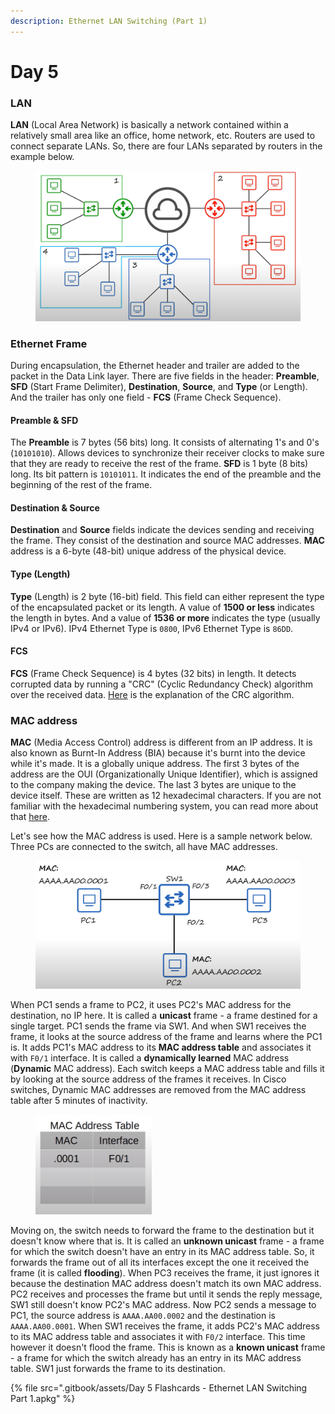 ```yaml
---
description: Ethernet LAN Switching (Part 1)
---
```


# Day 5

### LAN

**LAN** (Local Area Network) is basically a network contained within a relatively small area like an office, home network, etc. Routers are used to connect separate LANs. So, there are four LANs separated by routers in the example below.

<figure><img src=".gitbook/assets/image (64).png" alt="LANs example" width="563"><figcaption></figcaption></figure>

### Ethernet Frame

During encapsulation, the Ethernet header and trailer are added to the packet in the Data Link layer. There are five fields in the header: **Preamble**, **SFD** (Start Frame Delimiter), **Destination**, **Source**, and **Type** (or Length). And the trailer has only one field - **FCS** (Frame Check Sequence).

#### Preamble & SFD

The **Preamble** is 7 bytes (56 bits) long. It consists of alternating 1's and 0's (`10101010`). Allows devices to synchronize their receiver clocks to make sure that they are ready to receive the rest of the frame. **SFD** is 1 byte (8 bits) long. Its bit pattern is `10101011`. It indicates the end of the preamble and the beginning of the rest of the frame.

#### Destination & Source

**Destination** and **Source** fields indicate the devices sending and receiving the frame. They consist of the destination and source MAC addresses. **MAC** address is a 6-byte (48-bit) unique address of the physical device.

#### Type (Length)

**Type** (Length) is 2 byte (16-bit) field. This field can either represent the type of the encapsulated packet or its length. A value of **1500 or less** indicates the length in bytes. And a value of **1536 or more** indicates the type (usually IPv4 or IPv6). IPv4 Ethernet Type is `0800`, IPv6 Ethernet Type is `86DD`.

#### FCS

**FCS** (Frame Check Sequence) is 4 bytes (32 bits) in length. It detects corrupted data by running a "CRC" (Cyclic Redundancy Check) algorithm over the received data. [Here](https://en.wikipedia.org/wiki/Cyclic\_redundancy\_check) is the explanation of the CRC algorithm.&#x20;

### MAC address

**MAC** (Media Access Control) address is different from an IP address. It is also known as Burnt-In Address (BIA) because it's burnt into the device while it's made. It is a globally unique address. The first 3 bytes of the address are the OUI (Organizationally Unique Identifier), which is assigned to the company making the device. The last 3 bytes are unique to the device itself. These are written as 12 hexadecimal characters. If you are not familiar with the hexadecimal numbering system, you can read more about that [here](https://www.techtarget.com/whatis/definition/hexadecimal).

Let's see how the MAC address is used. Here is a sample network below. Three PCs are connected to the switch, all have MAC addresses.

<figure><img src=".gitbook/assets/image (36).png" alt="sample network" width="563"><figcaption></figcaption></figure>

When PC1 sends a frame to PC2, it uses PC2's MAC address for the destination, no IP here. It is called a **unicast** frame - a frame destined for a single target. PC1 sends the frame via SW1. And when SW1 receives the frame, it looks at the source address of the frame and learns where the PC1 is. It adds PC1's MAC address to its **MAC address table** and associates it with `F0/1` interface. It is called a **dynamically learned** MAC address (**Dynamic** MAC address). Each switch keeps a MAC address table and fills it by looking at the source address of the frames it receives. In Cisco switches, Dynamic MAC addresses are removed from the MAC address table after 5 minutes of inactivity.

<figure><img src=".gitbook/assets/image (97).png" alt="mac address table" width="186"><figcaption></figcaption></figure>

Moving on, the switch needs to forward the frame to the destination but it doesn't know where that is. It is called an **unknown unicast** frame - a frame for which the switch doesn't have an entry in its MAC address table. So, it forwards the frame out of all its interfaces except the one it received the frame (it is called **flooding**). When PC3 receives the frame, it just ignores it because the destination MAC address doesn't match its own MAC address. PC2 receives and processes the frame but until it sends the reply message, SW1 still doesn't know PC2's MAC address. Now PC2 sends a message to PC1, the source address is `AAAA.AA00.0002` and the destination is `AAAA.AA00.0001`. When SW1 receives the frame, it adds PC2's MAC address to its MAC address table and associates it with `F0/2` interface. This time however it doesn't flood the frame. This is known as a **known unicast** frame - a frame for which the switch already has an entry in its MAC address table. SW1 just forwards the frame to its destination.

{% file src=".gitbook/assets/Day 5 Flashcards - Ethernet LAN Switching Part 1.apkg" %}
